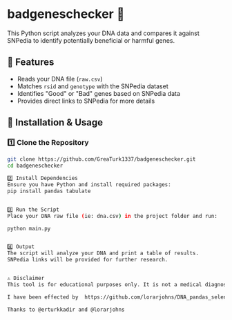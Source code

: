 # badgeneschecker  🧬

This Python script analyzes your DNA data and compares it against SNPedia to identify potentially beneficial or harmful genes.

## 🚀 Features
- Reads your DNA file (`raw.csv`)
- Matches `rsid` and `genotype` with the SNPedia dataset
- Identifies "Good" or "Bad" genes based on SNPedia data
- Provides direct links to SNPedia for more details



## 🔧 Installation & Usage

### 1️⃣ Clone the Repository
```bash
git clone https://github.com/GreaTurk1337/badgeneschecker.git
cd badgeneschecker

2️⃣ Install Dependencies
Ensure you have Python and install required packages:
pip install pandas tabulate


3️⃣ Run the Script
Place your DNA raw file (ie: dna.csv) in the project folder and run:

python main.py


4️⃣ Output
The script will analyze your DNA and print a table of results.
SNPedia links will be provided for further research.


⚠️ Disclaimer
This tool is for educational purposes only. It is not a medical diagnosis tool. Always consult a professional for medical advice.

I have been effected by  https://github.com/lorarjohns/DNA_pandas_selenium  and https://github.com/erturkkadir/DNA2SNP

Thanks to @erturkkadir and @lorarjohns



